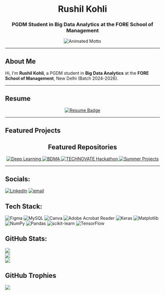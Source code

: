 <h1 align="center">
  <strong>Rushil Kohli</strong>
</h1>

<h3 align="center">
  PGDM Student in Big Data Analytics at the FORE School of Management
</h3>

<p align="center">
  <img src="https://readme-typing-svg.demolab.com?font=Fira+Code&size=24&pause=1000&color=00A9FF&center=true&vCenter=true&width=800&lines=TO+INFINITY+AND+BEYOND+!" alt="Animated Motto" />
</p>




---

## About Me

Hi, I'm **Rushil Kohli**, a PGDM student in **Big Data Analytics** at the **FORE School of Management**, New Delhi (Batch 2024-2026).

---

## Resume

<p align="center">
  <a href="https://drive.google.com/file/d/1eDG5uDATY6Lw9BB9F96_aok3TlYHebY_/view?usp=sharing" target="_blank">
    <img src="https://img.shields.io/badge/📄 View Resume-00A9FF?style=for-the-badge&logo=googledrive&logoColor=white" alt="Resume Badge">
  </a>
</p>

---

## Featured Projects

<h2 align="center">Featured Repositories</h2>

<p align="center">

  <!-- Deep Learning -->
  <a href="https://github.com/Rushil-K/Deep-Learning" target="_blank">
    <img src="https://img.shields.io/badge/Deep_Learning-FF6F91?style=for-the-badge&logo=python&logoColor=white" alt="Deep Learning">
  </a>

  <!-- BDMA -->
  <a href="https://github.com/Rushil-K/BDMA" target="_blank">
    <img src="https://img.shields.io/badge/BDMA-00BFFF?style=for-the-badge&logo=jupyter&logoColor=white" alt="BDMA">
  </a>

  <!-- TECHNOVATE Hackathon -->
  <a href="https://github.com/Rushil-K/TECHNOVATE_Hackathon" target="_blank">
    <img src="https://img.shields.io/badge/TECHNOVATE_Hackathon-5F9EA0?style=for-the-badge&logo=hackthebox&logoColor=white" alt="TECHNOVATE Hackathon">
  </a>

  <!-- Summer Projects -->
  <a href="https://github.com/Rushil-K/Summer_Projects" target="_blank">
    <img src="https://img.shields.io/badge/Summer_Projects-A9A9F5?style=for-the-badge&logo=github&logoColor=white" alt="Summer Projects">
  </a>

</p>

---




## Socials:
[![LinkedIn](https://img.shields.io/badge/LinkedIn-%230077B5.svg?logo=linkedin&logoColor=white)](https://linkedin.com/in/rushilkohli14) [![email](https://img.shields.io/badge/Email-D14836?logo=gmail&logoColor=white)](mailto:055027@fsm.ac.in) 

## Tech Stack:
![Figma](https://img.shields.io/badge/figma-%23F24E1E.svg?style=flat-square&logo=figma&logoColor=white) ![MySQL](https://img.shields.io/badge/mysql-4479A1.svg?style=flat-square&logo=mysql&logoColor=white) ![Canva](https://img.shields.io/badge/Canva-%2300C4CC.svg?style=flat-square&logo=Canva&logoColor=white) ![Adobe Acrobat Reader](https://img.shields.io/badge/Adobe%20Acrobat%20Reader-EC1C24.svg?style=flat-square&logo=Adobe%20Acrobat%20Reader&logoColor=white) ![Keras](https://img.shields.io/badge/Keras-%23D00000.svg?style=flat-square&logo=Keras&logoColor=white) ![Matplotlib](https://img.shields.io/badge/Matplotlib-%23ffffff.svg?style=flat-square&logo=Matplotlib&logoColor=black) ![NumPy](https://img.shields.io/badge/numpy-%23013243.svg?style=flat-square&logo=numpy&logoColor=white) ![Pandas](https://img.shields.io/badge/pandas-%23150458.svg?style=flat-square&logo=pandas&logoColor=white) ![scikit-learn](https://img.shields.io/badge/scikit--learn-%23F7931E.svg?style=flat-square&logo=scikit-learn&logoColor=white) ![TensorFlow](https://img.shields.io/badge/TensorFlow-%23FF6F00.svg?style=flat-square&logo=TensorFlow&logoColor=white)

## GitHub Stats:
![](https://github-readme-stats.vercel.app/api?username=Rushil-K&theme=tokyonight&hide_border=false&include_all_commits=false&count_private=false)<br/>
![](https://nirzak-streak-stats.vercel.app/?user=Rushil-K&theme=tokyonight&hide_border=false)<br/>
![](https://github-readme-stats.vercel.app/api/top-langs/?username=Rushil-K&theme=tokyonight&hide_border=false&include_all_commits=false&count_private=false&layout=compact)

## GitHub Trophies
![](https://github-profile-trophy.vercel.app/?username=Rushil-K&theme=radical&no-frame=true&no-bg=false&margin-w=4)

